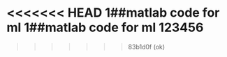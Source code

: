 <<<<<<< HEAD
1##matlab code for ml
1##matlab code for ml
123456
=======
<!-- matlab code for ml -->
>>>>>>> 83b1d0f (ok)
